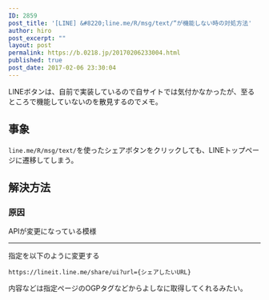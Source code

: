 ```yaml
---
ID: 2859
post_title: '[LINE] &#8220;line.me/R/msg/text/“が機能しない時の対処方法'
author: hiro
post_excerpt: ""
layout: post
permalink: https://b.0218.jp/20170206233004.html
published: true
post_date: 2017-02-06 23:30:04
---
```

LINEボタンは、自前で実装しているので自サイトでは気付かなかったが、至るところで機能していないのを散見するのでメモ。
<!--more-->

## 事象

`line.me/R/msg/text/`を使ったシェアボタンをクリックしても、LINEトップページに遷移してしまう。


## 解決方法

### 原因

APIが変更になっている模様

---

指定を以下のように変更する

```
https://lineit.line.me/share/ui?url={シェアしたいURL}
```

内容などは指定ページのOGPタグなどからよしなに取得してくれるみたい。